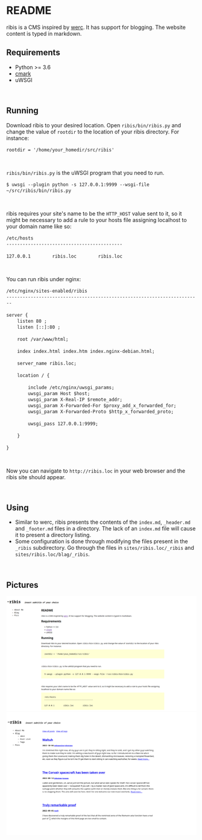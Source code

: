 # README

ribis is a CMS inspired by [werc](http://werc.cat-v.org). It has support for blogging. The website content is typed in markdown. 
<br>

## Requirements

- Python >= 3.6
- [cmark](https://github.com/commonmark/cmark)
- uWSGI
<br>

## Running

Download ribis to your desired location. Open `ribis/bin/ribis.py` and change the value of `rootdir` to the location of your ribis directory. For instance:

    rootdir = '/home/your_homedir/src/ribis' 
    

<br>

`ribis/bin/ribis.py` is the uWSGI program that you need to run. 


    $ uwsgi --plugin python -s 127.0.0.1:9999 --wsgi-file ~/src/ribis/bin/ribis.py

<br>

ribis requires your site's name to be the `HTTP_HOST` value sent to it, so it might be necessary to add a rule to your hosts file assigning localhost to your domain name like so:


    /etc/hosts
	-------------------------------------------

    127.0.0.1        ribis.loc        ribis.loc

<br>

You can run ribis under nginx:


    /etc/nginx/sites-enabled/ribis
	------------------------------------------------------------------------

    server {
    	listen 80 ;
    	listen [::]:80 ;
    
    	root /var/www/html;
    
    	index index.html index.htm index.nginx-debian.html;
    
    	server_name ribis.loc;
    
    	location / {
    
    		include /etc/nginx/uwsgi_params;
    		uwsgi_param Host $host;
    		uwsgi_param X-Real-IP $remote_addr;
    		uwsgi_param X-Forwarded-For $proxy_add_x_forwarded_for;
    		uwsgi_param X-Forwarded-Proto $http_x_forwarded_proto;
    
    		uwsgi_pass 127.0.0.1:9999;
    
    	}
    
    }

<br>

Now you can navigate to `http://ribis.loc` in your web browser and the ribis site should appear.

<br>

## Using

- Similar to werc, ribis presents the contents of the `index.md`, `_header.md` and `_footer.md` files in a directory. The lack of an `index.md` file will cause it to present a directory listing. 
- Some configuration is done through modifying the files present in the `_ribis` subdirectory. Go through the files in `sites/ribis.loc/_ribis` and `sites/ribis.loc/blag/_ribis`.

<br>

## Pictures

![home page](sites/ribis.loc/pics/homepage.png "Home page")
![blog page](sites/ribis.loc/pics/blogpage.png "Blog page")


